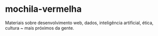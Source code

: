 # mochila-vermelha

Materiais sobre desenvolvimento web, dados, inteligência artificial, ética, cultura ~ mais próximos da gente.
